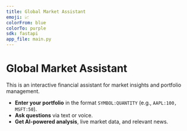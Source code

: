 ```yaml
---
title: Global Market Assistant
emoji: 📈
colorFrom: blue
colorTo: purple
sdk: fastapi
app_file: main.py
---
```


# Global Market Assistant

This is an interactive financial assistant for market insights and portfolio management.

- **Enter your portfolio** in the format `SYMBOL:QUANTITY` (e.g., `AAPL:100, MSFT:50`).
- **Ask questions** via text or voice.
- **Get AI-powered analysis**, live market data, and relevant news.